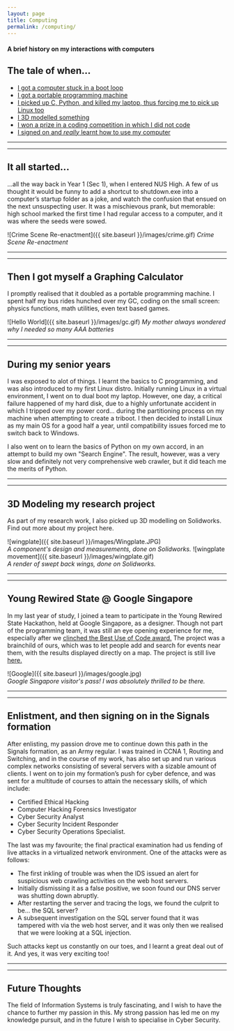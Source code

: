```yaml
---
layout: page
title: Computing
permalink: /computing/
---
```

#### A brief history on my interactions with computers

## The tale of when...
  * [I got a computer stuck in a boot loop](#bootloop)
  * [I got a portable programming machine](#gc)
  * [I picked up C, Python, and killed my laptop, thus forcing me to pick up Linux too](#longstory)
  * [I 3D modelled something](#3d)
  * [I won a prize in a coding competition in which I did not code](#yrs)
  * [I signed on and _really_ learnt how to use my computer](#work)  
  
----
****  

## It all started... <a id="bootloop"></a>

...all the way back in Year 1 (Sec 1), when I entered NUS High. A few of us thought it would be funny to add a shortcut to shutdown.exe into a computer’s startup folder as a joke, and watch the confusion that ensued on the next unsuspecting user. It was a mischievous prank, but memorable: high school marked the first time I had regular access to a computer, and it was where the seeds were sowed.

![Crime Scene Re-enactment]({{ site.baseurl }}/images/crime.gif)
                _Crime Scene Re-enactment_


  
  
----
****
## Then I got myself a Graphing Calculator <a id="gc"></a>
I promptly realised that it doubled as a portable programming machine. I spent half my bus rides hunched over my GC, coding on the small screen: physics functions, math utilities, even text based games.

![Hello World]({{ site.baseurl }}/images/gc.gif)
                _My mother always wondered why I needed so many AAA batteries_  

----
**** 

## During my senior years <a id="longstory"></a>
I was exposed to alot of things. I learnt the basics to C programming, and was also introduced to my first 
Linux distro. Initially running Linux in a virtual environment, I went on to dual boot my laptop. However, one day, a critical failure happened of my hard disk, due to a highly unfortunate accident in which I tripped over my power cord... during the partitioning process on my machine when attempting to create a triboot. I then decided to install Linux as my main OS for a good half a year, until compatibility issues forced me to switch back to Windows.

I also went on to learn the basics of Python on my own accord, in an attempt to build my own "Search Engine". The result, however, was a very slow and definitely not very comprehensive web crawler, but it did teach me the merits of Python.

----
****  

## 3D Modeling my research project <a id="3d"></a>
As part of my research work, I also picked up 3D modelling on Solidworks. Find out more about my project here.

![wingplate]({{ site.baseurl }}/images/Wingplate.JPG)  
_A component's design and measurements, done on Solidworks._
![wingplate movement]({{ site.baseurl }}/images/wingplate.gif)  
_A render of swept back wings, done on Solidworks._

----
****  

## Young Rewired State @ Google Singapore <a id="yrs"></a>
In my last year of study, I joined a team to participate in the Young Rewired State Hackathon, held at Google Singapore, as a designer. Though not part of the programming team, it was still an eye opening experience for me, especially after we [clinched the Best Use of Code award.](https://web.archive.org/web/20150922162216/http://hacks.youngrewiredstate.org/events/yrssingapore) The project was a brainchild of ours, which was to let people add and search for events near them, with the results displayed directly on a map. The project is still live [here.](http://sup-sg.appspot.com/) 

![Google]({{ site.baseurl }}/images/google.jpg)  
_Google Singapore visitor's pass! I was absolutely thrilled to be there._

----
****  
## Enlistment, and then signing on in the Signals formation <a id="work"></a>
After enlisting, my passion drove me to continue down this path in the Signals formation, as an Army regular. I was trained in CCNA 1, Routing and Switching, and in the course of my work, has also set up and run various complex networks consisting of several servers with a sizable amount of clients. I went on to join my formation’s push for cyber defence, and was sent for a multitude of courses to attain the necessary skills, of which include:

* Certified Ethical Hacking
* Computer Hacking Forensics Investigator 
* Cyber Security Analyst 
* Cyber Security Incident Responder
* Cyber Security Operations Specialist.  

The last was my favourite; the final practical examination had us fending of live attacks in a virtualized network environment.
One of the attacks were as follows:  
* The first inkling of trouble was when the IDS issued an alert for suspicious web crawling activities on the web host servers.
* Initially dismissing it as a false positive, we soon found our DNS server was shutting down abruptly. 
* After restarting the server and tracing the logs, we found the culprit to be... the SQL server? 
* A subsequent investigation on the SQL server found that it was tampered with via the web host server, and it was only then we realised that we were looking at a SQL injection.  

Such attacks kept us constantly on our toes, and I learnt a great deal out of it. And yes, it was very exciting too!

----
**** 

## Future Thoughts
The field of Information Systems is truly fascinating, and I wish to have the chance to further my passion in this. My strong passion has led me on my knowledge pursuit, and in the future I wish to specialise in Cyber Security.
